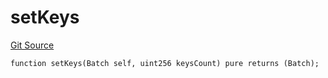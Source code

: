 # setKeys
[Git Source](https://github.com/lidofinance/community-staking-module/blob/5d5ee8e87614e268bb3181747a86b3f5fe7a75e2/src/lib/QueueLib.sol)


```solidity
function setKeys(Batch self, uint256 keysCount) pure returns (Batch);
```

